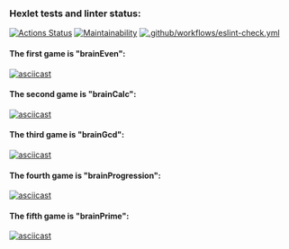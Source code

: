 ### Hexlet tests and linter status:

[![Actions Status](https://github.com/zhanybekzh/frontend-project-lvl1/workflows/hexlet-check/badge.svg)](https://github.com/zhanybekzh/frontend-project-lvl1/actions)
[![Maintainability](https://api.codeclimate.com/v1/badges/a99a88d28ad37a79dbf6/maintainability)](https://codeclimate.com/github/zhanybekzh/frontend-project-lvl1)
[![.github/workflows/eslint-check.yml](https://github.com/zhanybekzh/frontend-project-lvl1/actions/workflows/eslint-check.yml/badge.svg?event=push)](https://github.com/zhanybekzh/frontend-project-lvl1/actions/workflows/eslint-check.yml)
#### The first game is "brainEven":
[![asciicast](https://asciinema.org/a/1tziRBVbntZVFbK0ofYZcEysW.svg)](https://asciinema.org/a/1tziRBVbntZVFbK0ofYZcEysW)
#### The second game is "brainCalc":
[![asciicast](https://asciinema.org/a/DCg8eDqq8mHRD88PYWFcmV5fQ.svg)](https://asciinema.org/a/DCg8eDqq8mHRD88PYWFcmV5fQ)
#### The third game is "brainGcd":
[![asciicast](https://asciinema.org/a/noitK7tqBC7ril1kRho1GzT8n.svg)](https://asciinema.org/a/noitK7tqBC7ril1kRho1GzT8n)
#### The fourth game is "brainProgression":
[![asciicast](https://asciinema.org/a/JE2tSXqH79OQOlGKZFj1fOc7c.svg)](https://asciinema.org/a/JE2tSXqH79OQOlGKZFj1fOc7c)
#### The fifth game is "brainPrime":
[![asciicast](https://asciinema.org/a/XWnTAfo3Ct6bdGjGXaEaMoQUH.svg)](https://asciinema.org/a/XWnTAfo3Ct6bdGjGXaEaMoQUH)
